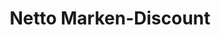 ---
title: "Netto Marken-Discount"
url: /sohland-an-der-spree/netto-marken-discount/
shop: Supermarkt
---